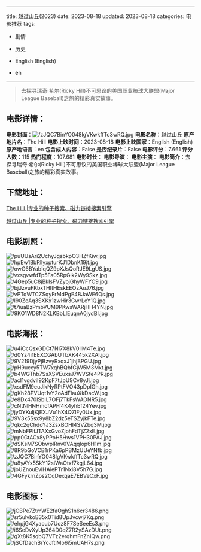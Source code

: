 
---
title: 越过山丘(2023)
date: 2023-08-18
updated: 2023-08-18
categories: 电影推荐
tags:
- 剧情
- 历史

- English (English)
- en
---


> 去探寻瑞奇·希尔(Ricky Hill)不可思议的美国职业棒球大联盟(Major League Baseball)之旅的精彩真实故事。

## **电影详情**：

**电影封面**：<img src="https://image.tmdb.org/t/p/w200/zJQC7BinYO048lgVKwkffTc3wRQ.jpg" alt="/zJQC7BinYO048lgVKwkffTc3wRQ.jpg" title="/zJQC7BinYO048lgVKwkffTc3wRQ.jpg">
**电影名称**：越过山丘
**原产地片名**：The Hill
**电影上映时间**：2023-08-18
**电影上映国家**：English (English)
**原产地语言**：en
**包含成人内容**：False
**是否纪录片**：False
**电影评分**：7.661
**评分人数**：115
**热门程度**：107.681
**电影时长**：
**电影导演**：
**电影主演**：
**电影简介**：去探寻瑞奇·希尔(Ricky Hill)不可思议的美国职业棒球大联盟(Major League Baseball)之旅的精彩真实故事。

## **下载地址**：
[The Hill |专业的种子搜索、磁力链接搜索引擎](https://movie.amd794.com:2083/?search=The%20Hill&ordering=&mode=match_phrase&page_size=10&page=1)

[越过山丘 |专业的种子搜索、磁力链接搜索引擎](https://movie.amd794.com:2083/?search=%E8%B6%8A%E8%BF%87%E5%B1%B1%E4%B8%98&ordering=&mode=match_phrase&page_size=10&page=1)
 

## **电影剧照**：
<img src="https://image.tmdb.org/t/p/original/puUUsAri2UchyJgsbkpO3HZfKiw.jpg" alt="/puUUsAri2UchyJgsbkpO3HZfKiw.jpg" title="/puUUsAri2UchyJgsbkpO3HZfKiw.jpg"><img src="https://image.tmdb.org/t/p/original/hpEw1BbRllyxpturKJ1DbnK19jt.jpg" alt="/hpEw1BbRllyxpturKJ1DbnK19jt.jpg" title="/hpEw1BbRllyxpturKJ1DbnK19jt.jpg"><img src="https://image.tmdb.org/t/p/original/owG6BYabIqQZ9pXJsQoRJE9LgUS.jpg" alt="/owG6BYabIqQZ9pXJsQoRJE9LgUS.jpg" title="/owG6BYabIqQZ9pXJsQoRJE9LgUS.jpg"><img src="https://image.tmdb.org/t/p/original/vxsgvwfdTp5Fa05RpGik2Wy9Skz.jpg" alt="/vxsgvwfdTp5Fa05RpGik2Wy9Skz.jpg" title="/vxsgvwfdTp5Fa05RpGik2Wy9Skz.jpg"><img src="https://image.tmdb.org/t/p/original/4Gep5uC8jBkIsFVZyojGhyWFYC9.jpg" alt="/4Gep5uC8jBkIsFVZyojGhyWFYC9.jpg" title="/4Gep5uC8jBkIsFVZyojGhyWFYC9.jpg"><img src="https://image.tmdb.org/t/p/original/bjJzvuFKbxTHItHEskEEOzAuJ76.jpg" alt="/bjJzvuFKbxTHItHEskEEOzAuJ76.jpg" title="/bjJzvuFKbxTHItHEskEEOzAuJ76.jpg"><img src="https://image.tmdb.org/t/p/original/vPTqWTCZSqyFrMdPgE4BJaWE6Qs.jpg" alt="/vPTqWTCZSqyFrMdPgE4BJaWE6Qs.jpg" title="/vPTqWTCZSqyFrMdPgE4BJaWE6Qs.jpg"><img src="https://image.tmdb.org/t/p/original/l90ZoAq3SXKx1zwHir3CwrLeY1Q.jpg" alt="/l90ZoAq3SXKx1zwHir3CwrLeY1Q.jpg" title="/l90ZoAq3SXKx1zwHir3CwrLeY1Q.jpg"><img src="https://image.tmdb.org/t/p/original/t7iuaBzPmbVUM9PKwsWARjHH4YN.jpg" alt="/t7iuaBzPmbVUM9PKwsWARjHH4YN.jpg" title="/t7iuaBzPmbVUM9PKwsWARjHH4YN.jpg"><img src="https://image.tmdb.org/t/p/original/9KO1WD8N2KLKBbLlEuqnA0jydBI.jpg" alt="/9KO1WD8N2KLKBbLlEuqnA0jydBI.jpg" title="/9KO1WD8N2KLKBbLlEuqnA0jydBI.jpg">

## **电影海报**：
<img src="https://image.tmdb.org/t/p/original/u4iCcQsxGDCt7NI7X8kV0lIM4Te.jpg" alt="/u4iCcQsxGDCt7NI7X8kV0lIM4Te.jpg" title="/u4iCcQsxGDCt7NI7X8kV0lIM4Te.jpg"><img src="https://image.tmdb.org/t/p/original/d0Yz4i1EEXCGAbUTbXK445k2XAl.jpg" alt="/d0Yz4i1EEXCGAbUTbXK445k2XAl.jpg" title="/d0Yz4i1EEXCGAbUTbXK445k2XAl.jpg"><img src="https://image.tmdb.org/t/p/original/9V219DjyPjBzvyRxqxJ1jhjBPGU.jpg" alt="/9V219DjyPjBzvyRxqxJ1jhjBPGU.jpg" title="/9V219DjyPjBzvyRxqxJ1jhjBPGU.jpg"><img src="https://image.tmdb.org/t/p/original/pH9uccy5TW7xqhBQbfGjW5M3Mxt.jpg" alt="/pH9uccy5TW7xqhBQbfGjW5M3Mxt.jpg" title="/pH9uccy5TW7xqhBQbfGjW5M3Mxt.jpg"><img src="https://image.tmdb.org/t/p/original/b4WGThb7SsXSVEuxsJ7WVSfe4PR.jpg" alt="/b4WGThb7SsXSVEuxsJ7WVSfe4PR.jpg" title="/b4WGThb7SsXSVEuxsJ7WVSfe4PR.jpg"><img src="https://image.tmdb.org/t/p/original/acI1vgdviI92KpF7tJpU9Cv8yJj.jpg" alt="/acI1vgdviI92KpF7tJpU9Cv8yJj.jpg" title="/acI1vgdviI92KpF7tJpU9Cv8yJj.jpg"><img src="https://image.tmdb.org/t/p/original/xsdFM9euJikNyRPtFVO43pDpIGh.jpg" alt="/xsdFM9euJikNyRPtFVO43pDpIGh.jpg" title="/xsdFM9euJikNyRPtFVO43pDpIGh.jpg"><img src="https://image.tmdb.org/t/p/original/gKh28PVUqt1vY2oAdFlauXkDacW.jpg" alt="/gKh28PVUqt1vY2oAdFlauXkDacW.jpg" title="/gKh28PVUqt1vY2oAdFlauXkDacW.jpg"><img src="https://image.tmdb.org/t/p/original/e8Dx470lSbIL7OFj7TkFsWAONR5.jpg" alt="/e8Dx470lSbIL7OFj7TkFsWAONR5.jpg" title="/e8Dx470lSbIL7OFj7TkFsWAONR5.jpg"><img src="https://image.tmdb.org/t/p/original/cNtNlHNHmcfAPFf4K4yhEf24Yev.jpg" alt="/cNtNlHNHmcfAPFf4K4yhEf24Yev.jpg" title="/cNtNlHNHmcfAPFf4K4yhEf24Yev.jpg"><img src="https://image.tmdb.org/t/p/original/jyDYKuljKjEXJVu1hX4QZlFy0Ux.jpg" alt="/jyDYKuljKjEXJVu1hX4QZlFy0Ux.jpg" title="/jyDYKuljKjEXJVu1hX4QZlFy0Ux.jpg"><img src="https://image.tmdb.org/t/p/original/9V3k5Ssx9y8bZ2dz5eTSZyjkFTe.jpg" alt="/9V3k5Ssx9y8bZ2dz5eTSZyjkFTe.jpg" title="/9V3k5Ssx9y8bZ2dz5eTSZyjkFTe.jpg"><img src="https://image.tmdb.org/t/p/original/qkc2qChdoYJ3ZsxBOHI4SVZbq3M.jpg" alt="/qkc2qChdoYJ3ZsxBOHI4SVZbq3M.jpg" title="/qkc2qChdoYJ3ZsxBOHI4SVZbq3M.jpg"><img src="https://image.tmdb.org/t/p/original/mNbFPlfJTAXxGvoZjohFdTjZ2xE.jpg" alt="/mNbFPlfJTAXxGvoZjohFdTjZ2xE.jpg" title="/mNbFPlfJTAXxGvoZjohFdTjZ2xE.jpg"><img src="https://image.tmdb.org/t/p/original/pp0GtACx8yPPoH5Hws1VPH30PAJ.jpg" alt="/pp0GtACx8yPPoH5Hws1VPH30PAJ.jpg" title="/pp0GtACx8yPPoH5Hws1VPH30PAJ.jpg"><img src="https://image.tmdb.org/t/p/original/dSKsM7SObwplRnv0VAqqlop6H1m.jpg" alt="/dSKsM7SObwplRnv0VAqqlop6H1m.jpg" title="/dSKsM7SObwplRnv0VAqqlop6H1m.jpg"><img src="https://image.tmdb.org/t/p/original/8R9bGoVCB1rPKa6pPBMzUUeYNfb.jpg" alt="/8R9bGoVCB1rPKa6pPBMzUUeYNfb.jpg" title="/8R9bGoVCB1rPKa6pPBMzUUeYNfb.jpg"><img src="https://image.tmdb.org/t/p/original/zJQC7BinYO048lgVKwkffTc3wRQ.jpg" alt="/zJQC7BinYO048lgVKwkffTc3wRQ.jpg" title="/zJQC7BinYO048lgVKwkffTc3wRQ.jpg"><img src="https://image.tmdb.org/t/p/original/u8yAYx5SkY12sIWaOtxf7kgjL64.jpg" alt="/u8yAYx5SkY12sIWaOtxf7kgjL64.jpg" title="/u8yAYx5SkY12sIWaOtxf7kgjL64.jpg"><img src="https://image.tmdb.org/t/p/original/joUZnouEvIHAiePTr1Nxi8V5h7G.jpg" alt="/joUZnouEvIHAiePTr1Nxi8V5h7G.jpg" title="/joUZnouEvIHAiePTr1Nxi8V5h7G.jpg"><img src="https://image.tmdb.org/t/p/original/4GFykrnZps2CqDexqaE7EBVeCxF.jpg" alt="/4GFykrnZps2CqDexqaE7EBVeCxF.jpg" title="/4GFykrnZps2CqDexqaE7EBVeCxF.jpg">

## **电影图标**：
<img src="https://image.tmdb.org/t/p/original/jCBPe7ZtmWE2faOghS1n6cr3486.png" alt="/jCBPe7ZtmWE2faOghS1n6cr3486.png" title="/jCBPe7ZtmWE2faOghS1n6cr3486.png"><img src="https://image.tmdb.org/t/p/original/sr5ulvkoB35x0Tid8UpJvcwj7Kq.png" alt="/sr5ulvkoB35x0Tid8UpJvcwj7Kq.png" title="/sr5ulvkoB35x0Tid8UpJvcwj7Kq.png"><img src="https://image.tmdb.org/t/p/original/ehpjG4Xyacub7Uoz8F7SeSeeEs3.png" alt="/ehpjG4Xyacub7Uoz8F7SeSeeEs3.png" title="/ehpjG4Xyacub7Uoz8F7SeSeeEs3.png"><img src="https://image.tmdb.org/t/p/original/i6SeDvXyUp364D0qZ7R2ySAzDUt.png" alt="/i6SeDvXyUp364D0qZ7R2ySAzDUt.png" title="/i6SeDvXyUp364D0qZ7R2ySAzDUt.png"><img src="https://image.tmdb.org/t/p/original/gXt8K5sqbQ7VTz2erqhmFnZnIQw.png" alt="/gXt8K5sqbQ7VTz2erqhmFnZnIQw.png" title="/gXt8K5sqbQ7VTz2erqhmFnZnIQw.png"><img src="https://image.tmdb.org/t/p/original/jSCfDachBrYcJftlMo6i5mUAH7s.png" alt="/jSCfDachBrYcJftlMo6i5mUAH7s.png" title="/jSCfDachBrYcJftlMo6i5mUAH7s.png">
